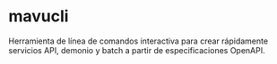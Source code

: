 # mavucli
Herramienta de línea de comandos interactiva para crear rápidamente servicios API, demonio y batch a partir de especificaciones OpenAPI.
